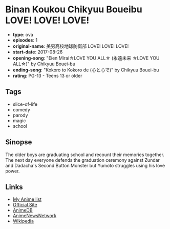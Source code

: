 # Binan Koukou Chikyuu Boueibu LOVE! LOVE! LOVE!

-   **type**: ova
-   **episodes**: 1
-   **original-name**: 美男高校地球防衛部 LOVE! LOVE! LOVE!
-   **start-date**: 2017-08-26
-   **opening-song**: "Eien Mirai☆LOVE YOU ALL☆ (永遠未来 ☆LOVE YOU ALL☆)" by Chikyuu Bouei-bu
-   **ending-song**: "Kokoro to Kokoro de (心と心で)" by Chikyuu Bouei-bu
-   **rating**: PG-13 - Teens 13 or older

## Tags

-   slice-of-life
-   comedy
-   parody
-   magic
-   school

## Sinopse

The older boys are graduating school and recount their memories together. The next day everyone defends the graduation ceremony against Zundar and Dadacha's Second Button Monster but Yumoto struggles using his love power.

## Links

-   [My Anime list](https://myanimelist.net/anime/35182/Binan_Koukou_Chikyuu_Boueibu_LOVE_LOVE_LOVE)
-   [Official Site](http://boueibu.com/index.html)
-   [AnimeDB](http://anidb.info/perl-bin/animedb.pl?show=anime&aid=12993)
-   [AnimeNewsNetwork](http://www.animenewsnetwork.com/encyclopedia/anime.php?id=19355)
-   [Wikipedia](http://en.wikipedia.org/wiki/Cute_High_Earth_Defense_Club_Love!)
